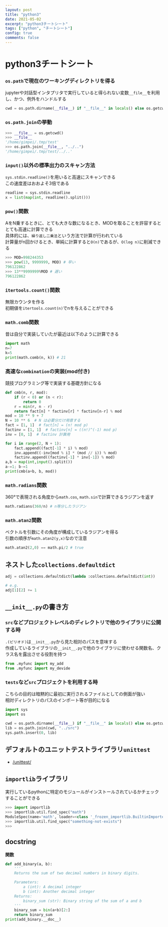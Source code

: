 ```yaml
---
layout: post
title: "python3"
date: 2021-05-02
excerpt: "python3チートシート"
tags: ["python", "チートシート"]
config: true
comments: false
---
```


# python3チートシート


### `os.path`で現在のワーキングディレクトリを得る
jupyterや対話型インタプリタで実行していると得られない変数`__file__`を利用し、かつ、例外をハンドルする

```python
cwd = os.path.dirname(__file__) if "__file__" in locals() else os.getcwd()
```

### `os.path.join`の挙動

```python
>>> __file__ = os.getcwd()
>>> __file__
'/home/gimpei/.tmp/test'
>>> os.path.join(__file__, "../..")
'/home/gimpei/.tmp/test/../..'
```

### `input()`以外の標準出力のスキャン方法
`sys.stdin.readline()`を用いると高速にスキャンできる  
この速度差はおおよそ3倍である  

```python
readline = sys.stdin.readline
x = list(map(int, readline().split()))
```

### `pow()`関数
AをN乗するときに、とても大きな数になるとき、MODを取ることを許容するととても高速に計算できる  
具体的には、`繰り返し二乗法`という方法で計算が行われている  
計算量がn回かけるとき、単純に計算すると`O(n)`であるが、`O(log n)`に削減できる  

```python
>>> MOD=998244353
>>> pow(13, 9999999, MOD) # 早い
796122862
>>> 13**9999999%MOD # 遅い
796122862
```

### `itertools.count()`関数
無限カウンタを作る  
初期値を`itertools.count(n)`でnを与えることができる  

### `math.comb`関数
昔は自分で実装していたが最近は以下のように計算できる  
```python
import math
n=7
k=5
print(math.comb(n, k)) # 21
```

### 高速な`combination`の実装(mod付き)  
競技プログラミング等で実装する基礎方針になる  
```python
def cmb(n, r, mod):
    if (r < 0) or (n < r):
        return 0
    r = min(r, n - r)
    return fact[n] * factinv[r] * factinv[n-r] % mod
mod = 10 ** 9 + 7
N = 10 ** 6  # N は必要分だけ用意する
fact = [1, 1]  # fact[n] = (n! mod p)
factinv = [1, 1]  # factinv[n] = ((n!)^(-1) mod p)
inv = [0, 1]  # factinv 計算用

for i in range(2, N + 1):
    fact.append((fact[-1] * i) % mod)
    inv.append((-inv[mod % i] * (mod // i)) % mod)
    factinv.append((factinv[-1] * inv[-1]) % mod)
a,b = map(int,input().split())
a-=1; b-=1
print(cmb(a+b, b, mod))
```

### `math.radians`関数
360°で表現される角度から`math.cos`, `math.sin`で計算できるラジアンを返す  
```python
math.radians(360/n) # n等分したラジアン  
```

### `math.atan2`関数
ベクトルを引数にその角度が構成しているラジアンを得る  
引数の順序が`math.atan2(y,x)`なので注意  

```python
math.atan2(2,0) == math.pi/2 # true
```

## ネストした`collections.defaultdict`

```python
adj = collections.defaultdict(lambda :collections.defaultdict(int))

# e.g.
adj[1][2] += 1
```

## `__init__.py`の書き方

### `src`などプロジェクトレベルのディレクトリで他のライブラリに公開する時

`.(ピリオド)`は`__init__.py`から見た相対のパスを意味する  
作成しているライブラリの`__init__.py`で他のライブラリに使わせる関数名、クラス名を露出させる役割を持つ  

```python
from .myfunc import my_add
from .myfunc import my_devide
```

### `tests`など`src`プロジェクトを利用する時

こちらの目的は暗黙的に最初に実行されるファイルとしての側面が強い  
相対ディレクトリのパスのインポート等が目的になる  

```python
import sys
import os

cwd = os.path.dirname(__file__) if "__file__" in locals() else os.getcwd()
lib = os.path.join(cwd, "../src")
sys.path.insert(0, lib)
```

## デフォルトのユニットテストライブラリ`unittest`
 - [/unittest/](/unittest/)

## `importlib`ライブラリ
実行しているpythonに特定のモジュールがインストールされているかチェックすることができる  

```python
>>> import importlib
>>> importlib.util.find_spec("math")
ModuleSpec(name='math', loader=<class '_frozen_importlib.BuiltinImporter'>, origin='built-in')
>>> importlib.util.find_spec("something-not-exists")
>>>
```

## docstring

**関数**  
```python
def add_binary(a, b):
    '''
    Returns the sum of two decimal numbers in binary digits.

    Parameters:
        a (int): A decimal integer
        b (int): Another decimal integer
    Returns:
        binary_sum (str): Binary string of the sum of a and b
    '''
    binary_sum = bin(a+b)[2:]
    return binary_sum
print(add_binary.__doc__)
```
